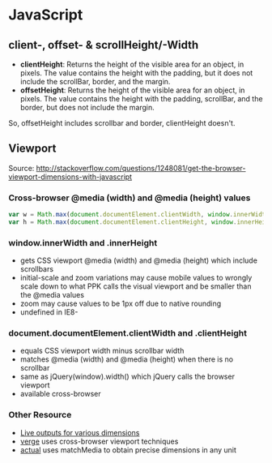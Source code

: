 # JavaScript

## client-, offset- & scrollHeight/-Width

+ __clientHeight__: Returns the height of the visible area for an object, in
	pixels. The value contains the height with the padding, but it does not
	include the scrollBar, border, and the margin.
+ __offsetHeight__: Returns the height of the visible area for an object, in
	pixels. The value contains the height with the padding, scrollBar, and the
	border, but does not include the margin.

So, offsetHeight includes scrollbar and border, clientHeight doesn't.

## Viewport

Source: <http://stackoverflow.com/questions/1248081/get-the-browser-viewport-dimensions-with-javascript>

### Cross-browser @media (width) and @media (height) values

```js
var w = Math.max(document.documentElement.clientWidth, window.innerWidth || 0)
var h = Math.max(document.documentElement.clientHeight, window.innerHeight || 0)
```

### window.innerWidth and .innerHeight

+ gets CSS viewport @media (width) and @media (height) which include scrollbars
+ initial-scale and zoom variations may cause mobile values to wrongly scale down to what PPK calls the visual viewport and be smaller than the @media values
+ zoom may cause values to be 1px off due to native rounding
+ undefined in IE8-

### document.documentElement.clientWidth and .clientHeight

+ equals CSS viewport width minus scrollbar width
+ matches @media (width) and @media (height) when there is no scrollbar
+ same as jQuery(window).width() which jQuery calls the browser viewport
+ available cross-browser

### Other Resource

+ [Live outputs for various dimensions](http://ryanve.com/lab/dimensions/)
+ [verge](http://github.com/ryanve/verge) uses cross-browser viewport techniques
+ [actual](http://github.com/ryanve/actual) uses matchMedia to obtain precise dimensions in any unit
